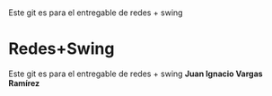 # 
Este git es para el entregable de redes + swing
# Redes+Swing

Este git es para el entregable de redes + swing 
**Juan Ignacio Vargas Ramírez** 
